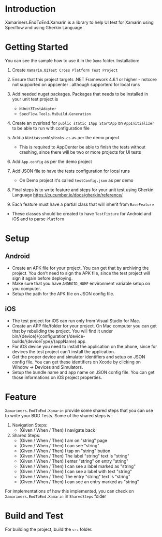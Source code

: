 # Introduction 
Xamariners.EndToEnd.Xamarin is a library to help UI test for Xamarin using Specflow and using Gherkin Language.

# Getting Started
You can see the sample how to use it in the `Demo` folder. 
Installation:
1. Create  `Xamarin.UITest Cross Platform Test Project`
2. Ensure that this project targets .NET Framework 4.6.1 or higher - notcore not supported on appcenter . although supporterd for local runs
3. Add needed nuget packages. Packages that needs to be installed in your unit test project is
   - `NUnit3TestAdapter`
   - `SpecFlow.Tools.MsBuild.Generation`
4. Create an overload for `public static IApp StartApp` on `AppInitializer` to be able to run with configuration file
5. Add a `NUnitAssemblyHooks.cs` as per the demo project
   - This is required to AppCenter be able to finish the tests without crashing, since there will be two or more projects for UI tests
6. Add `App.config` as per the demo project
7. Add JSON file to have the tests configuration for local runs
   - On Demo project it's called `testConfig.json` as per demo


10. Final steps is to write feature and steps for your unit test using Gherkin Language https://cucumber.io/docs/gherkin/reference/
11. Each feature must have a partial class that will inherit from `BaseFeature`
   - These classes should be created to have `TestFixture` for Android and iOS and to parse `Platform`

# Setup
## Android
* Create an APK file for your project. You can get that by archiving the project. You don't need to sign the APK file, since the test project will sign it again before deploying.
* Make sure that you have `ANDROID_HOME` environment variable setup on you computer.
* Setup the path for the APK file on JSON config file.
## iOS
* The test project for iOS can run only from Visual Studio for Mac.
* Create an APP file/folder for your project. On Mac computer you can get that by rebuilding the project. You will find it under bin/{device}/{configuration}/device-builds/{deviceType}/{appName}.app.
* For iOS device you need to install the application on the phone, since for devices the test project can't install the application.
* Get the proper device and simulator identifiers and setup on JSON config file. You can get these identifiers on Xcode by clicking on Window -> Devices and Simulators.
* Setup the bundle name and app name on JSON config file. You can get those informations on iOS project properties.

# Feature
`Xamariners.EndToEnd.Xamarin` provide some shared steps that you can use to write your BDD Tests.
Some of the shared steps is :
1. Navigation Steps:
   - (Given / When / Then) I navigate back
2. Shared Steps:
   - (Given / When / Then) I am on "string" page
   - (Given / When / Then) I can see "string"
   - (Given / When / Then) I tap on "string" button
   - (Given / When / Then) The label "string" text is "string"
   - (Given / When / Then) I enter "string" on entry "string"
   - (Given / When / Then) I can see a label marked as "string"
   - (Given / When / Then) I can see a label with text "string"
   - (Given / When / Then) The entry "string" text is "string"
   - (Given / When / Then) I can see an entry marked as "string"

For implementations of how this implemented, you can check on `Xamariners.EndToEnd.Xamarin` in `SharedSteps` folder

# Build and Test
For building the project, build the `src` folder.
